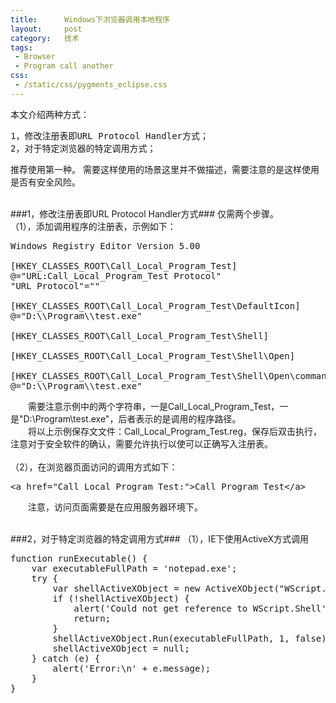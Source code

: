 ```yaml
--- 
title:      Windows下浏览器调用本地程序
layout:     post
category:   技术
tags: 
 - Browser
 - Program call another
css:
 - /static/css/pygments_eclipse.css
---
```


本文介绍两种方式：
<pre>
1，修改注册表即URL Protocol Handler方式；
2，对于特定浏览器的特定调用方式；
</pre>
推荐使用第一种。
需要这样使用的场景这里并不做描述，需要注意的是这样使用是否有安全风险。
<br /><br />

###1，修改注册表即URL Protocol Handler方式###
仅需两个步骤。
<br />（1），添加调用程序的注册表，示例如下：
<pre>
Windows Registry Editor Version 5.00

[HKEY_CLASSES_ROOT\Call_Local_Program_Test]
@="URL:Call_Local_Program_Test Protocol"
"URL Protocol"=""

[HKEY_CLASSES_ROOT\Call_Local_Program_Test\DefaultIcon]
@="D:\\Program\\test.exe"

[HKEY_CLASSES_ROOT\Call_Local_Program_Test\Shell]

[HKEY_CLASSES_ROOT\Call_Local_Program_Test\Shell\Open]

[HKEY_CLASSES_ROOT\Call_Local_Program_Test\Shell\Open\command]
@="D:\\Program\\test.exe"
</pre>
&emsp;&emsp;需要注意示例中的两个字符串，一是Call_Local_Program_Test，一是"D:\\Program\\test.exe"，后者表示的是调用的程序路径。
<br />&emsp;&emsp;将以上示例保存文文件：Call_Local_Program_Test.reg，保存后双击执行，注意对于安全软件的确认，需要允许执行以使可以正确写入注册表。
<br /><br />（2），在浏览器页面访问的调用方式如下：
<pre>
&lt;a href="Call_Local_Program_Test:"&gt;Call Program Test&lt;/a&gt;
</pre>
&emsp;&emsp;注意，访问页面需要是在应用服务器环境下。
<br /><br />

###2，对于特定浏览器的特定调用方式###
（1），IE下使用ActiveX方式调用
<pre>
function runExecutable() {
	var executableFullPath = 'notepad.exe';
	try {
		var shellActiveXObject = new ActiveXObject("WScript.Shell");
		if (!shellActiveXObject) {
			alert('Could not get reference to WScript.Shell');
			return;
		}
		shellActiveXObject.Run(executableFullPath, 1, false);
		shellActiveXObject = null;
	} catch (e) {
		alert('Error:\n' + e.message);
	}
}
</pre>
